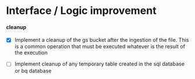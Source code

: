 # Interface / Logic improvement

#### cleanup

- [x] Implement a cleanup of the gs bucket after the ingestion of the file. This is a common operation that must be executed
whatever is the result of the execution

- [ ] Implement cleanup of any temporary table created in the sql database or bq database


